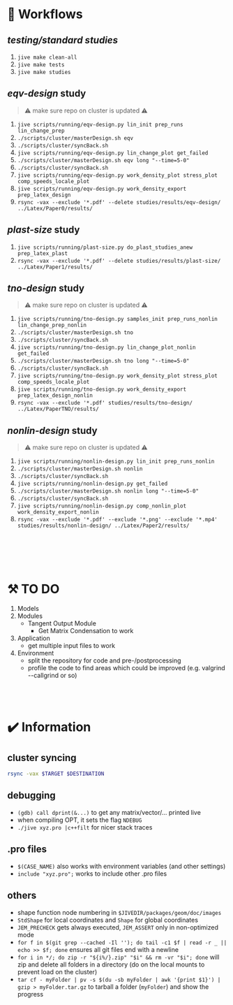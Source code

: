 # :arrows_counterclockwise: Workflows
## *testing/standard studies*
1. `jive make clean-all`
1. `jive make tests`
1. `jive make studies`
## *eqv-design* study
> :warning: make sure repo on cluster is updated :warning:
1. `jive scripts/running/eqv-design.py lin_init prep_runs lin_change_prep`
1. `./scripts/cluster/masterDesign.sh eqv`
1. `./scripts/cluster/syncBack.sh`
1. `jive scripts/running/eqv-design.py lin_change_plot get_failed`
1. `./scripts/cluster/masterDesign.sh eqv long "--time=5-0"`
1. `./scripts/cluster/syncBack.sh`
1. `jive scripts/running/eqv-design.py work_density_plot stress_plot comp_speeds_locale_plot`
1. `jive scripts/running/eqv-design.py work_density_export prep_latex_design`
1. `rsync -vax --exclude '*.pdf' --delete studies/results/eqv-design/ ../Latex/Paper0/results/`
## *plast-size* study
1. `jive scripts/running/plast-size.py do_plast_studies_anew prep_latex_plast`
1. `rsync -vax --exclude '*.pdf' --delete studies/results/plast-size/ ../Latex/Paper1/results/`
## *tno-design* study
> :warning: make sure repo on cluster is updated :warning:
1. `jive scripts/running/tno-design.py samples_init prep_runs_nonlin lin_change_prep_nonlin`
1. `./scripts/cluster/masterDesign.sh tno`
1. `./scripts/cluster/syncBack.sh`
1. `jive scripts/running/tno-design.py lin_change_plot_nonlin get_failed`
1. `./scripts/cluster/masterDesign.sh tno long "--time=5-0"`
1. `./scripts/cluster/syncBack.sh`
1. `jive scripts/running/tno-design.py work_density_plot stress_plot comp_speeds_locale_plot`
1. `jive scripts/running/tno-design.py work_density_export prep_latex_design_nonlin`
1. `rsync -vax --exclude '*.pdf' studies/results/tno-design/ ../Latex/PaperTNO/results/` 
## *nonlin-design* study
> :warning: make sure repo on cluster is updated :warning:
1. `jive scripts/running/nonlin-design.py lin_init prep_runs_nonlin`
1. `./scripts/cluster/masterDesign.sh nonlin`
1. `./scripts/cluster/syncBack.sh`
1. `jive scripts/running/nonlin-design.py get_failed`
1. `./scripts/cluster/masterDesign.sh nonlin long "--time=5-0"`
1. `./scripts/cluster/syncBack.sh`
1. `jive scripts/running/nonlin-design.py comp_nonlin_plot work_density_export_nonlin`
1. `rsync -vax --exclude '*.pdf' --exclude '*.png' --exclude '*.mp4' studies/results/nonlin-design/ ../Latex/Paper2/results/` 

</br></br></br></br>

# :hammer_and_pick: TO DO 
1. Models
1. Modules
    - Tangent Output Module
      - Get Matrix Condensation to work
1. Application
    - get multiple input files to work
1. Environment
    - split the repository for code and pre-/postprocessing
    - profile the code to find areas which could be improved (e.g. valgrind --callgrind or so)
</br></br></br></br>

# :heavy_check_mark: Information
## cluster syncing
``` bash
rsync -vax $TARGET $DESTINATION
```
## debugging
- `(gdb) call dprint(&...)` to get any matrix/vector/... printed live
- when compiling OPT, it sets the flag `NDEBUG`
- `./jive xyz.pro |c++filt` for nicer stack traces
## .pro files
- `$(CASE_NAME)` also works with environment variables (and other settings)
- `include "xyz.pro";` works to include other .pro files
## others
- shape function node numbering in `$JIVEDIR/packages/geom/doc/images`
- `StdShape` for local coordinates and `Shape` for global coordinates
- `JEM_PRECHECK` gets always executed, `JEM_ASSERT` only in non-optimized mode
- `for f in $(git grep --cached -Il ''); do tail -c1 $f | read -r _ || echo >> $f; done` ensures all git files end with a newline
- `for i in */; do zip -r "${i%/}.zip" "$i" && rm -vr "$i"; done` will zip and delete all folders in a directory (do on the local mounts to prevent load on the cluster)
- `tar cf - myFolder | pv -s $(du -sb myFolder | awk '{print $1}') | gzip > myFolder.tar.gz` to tarball a folder (`myFolder`) and show the progress
